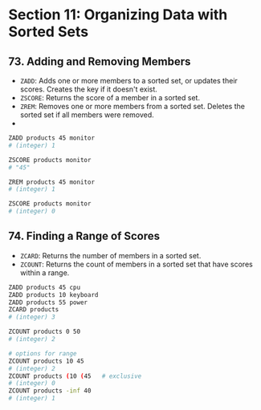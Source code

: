 # Section 11: Organizing Data with Sorted Sets

## 73. Adding and Removing Members

- `ZADD`: Adds one or more members to a sorted set, or updates their scores. Creates the key if it doesn't exist.
- `ZSCORE`: Returns the score of a member in a sorted set.
- `ZREM`: Removes one or more members from a sorted set. Deletes the sorted set if all members were removed.
-

```sh
ZADD products 45 monitor
# (integer) 1

ZSCORE products monitor
# "45"

ZREM products 45 monitor
# (integer) 1

ZSCORE products monitor
# (integer) 0
```

## 74. Finding a Range of Scores

- `ZCARD`: Returns the number of members in a sorted set.
- `ZCOUNT`: Returns the count of members in a sorted set that have scores within a range.

```sh
ZADD products 45 cpu
ZADD products 10 keyboard
ZADD products 55 power
ZCARD products
# (integer) 3

ZCOUNT products 0 50
# (integer) 2

# options for range
ZCOUNT products 10 45
# (integer) 2
ZCOUNT products (10 (45   # exclusive
# (integer) 0
ZCOUNT products -inf 40
# (integer) 1
```
